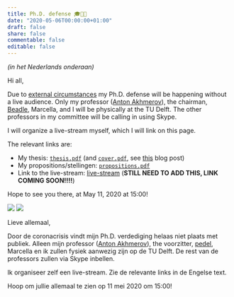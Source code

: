 ```yaml
---
title: Ph.D. defense 🎓👨‍🎓
date: "2020-05-06T00:00:00+01:00"
draft: false
share: false
commentable: false
editable: false
---
```


*(in het Nederlands onderaan)*

Hi all,

Due to [external circumstances](https://lmgtfy.com/?q=corona+crisis) my Ph.D. defense will be happening without a live audience.
Only my professor ([Anton Akhmerov](https://antonakhmerov.org/)), the chairman, [Beadle](https://en.wikipedia.org/wiki/Bedel), Marcella, and I will be physically at the TU Delft.
The other professors in my committee will be calling in using Skype.

I will organize a live-stream myself, which I will link on this page.

The relevant links are:

- My thesis: [`thesis.pdf`](http://files.nijho.lt/thesis.pdf) (and [`cover.pdf`](http://files.nijho.lt/cover.pdf), see [this](https://quantumtinkerer.tudelft.nl/blog/thesis-cover/) blog post)
- My propositions/stellingen: [`propositions.pdf`](http://files.nijho.lt/propositions.pdf)
- Link to the live-stream: [live-stream](https://www.youtube.com/watch?v=oHg5SJYRHA0) (**STILL NEED TO ADD THIS, LINK COMING SOON!!!!**)

Hope to see you there, at May 11, 2020 at 15:00!

![](https://github.com/basnijholt/thesis-cover/raw/master/images/close-up.jpg)
![](https://github.com/basnijholt/thesis-cover/raw/master/images/theses.jpg)

Lieve allemaal,

Door de coronacrisis vindt mijn Ph.D. verdediging helaas niet plaats met publiek.
Alleen mijn professor ([Anton Akhmerov](https://antonakhmerov.org/)), the voorzitter, [pedel](https://nl.wikipedia.org/wiki/Pedel), Marcella en ik zullen fysiek aanwezig zijn op de TU Delft.
De rest van de professors zullen via Skype inbellen.

Ik organiseer zelf een live-stream. Zie de relevante links in de Engelse text.

Hoop om jullie allemaal te zien op 11 mei 2020 om 15:00!
